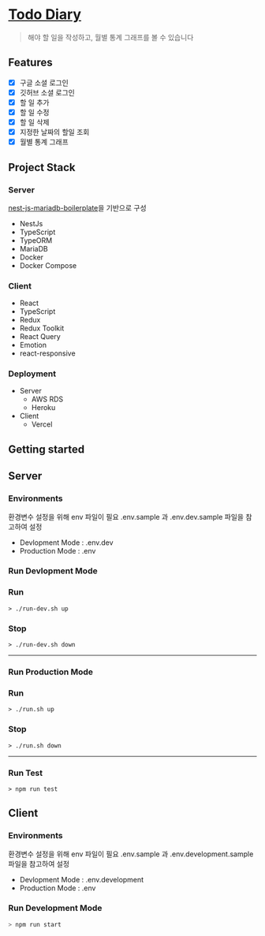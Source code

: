 # [Todo Diary](https://www.todo-diary.p-e.kr)

> 해야 할 일을 작성하고, 월별 통계 그래프를 볼 수 있습니다

## Features

- [x] 구글 소셜 로그인
- [x] 깃허브 소셜 로그인
- [x] 할 일 추가
- [x] 할 일 수정
- [x] 할 일 삭제
- [x] 지정한 날짜의 할일 조회
- [x] 월별 통계 그래프

## Project Stack

### Server

[nest-js-mariadb-boilerplate](https://github.com/KimBiYam/nest-js-mariadb-boilerplate)을 기반으로 구성

- NestJs
- TypeScript
- TypeORM
- MariaDB
- Docker
- Docker Compose

### Client

- React
- TypeScript
- Redux
- Redux Toolkit
- React Query
- Emotion
- react-responsive

### Deployment
- Server
  - AWS RDS
  - Heroku
- Client
  - Vercel

## Getting started

## Server 

### Environments
환경변수 설정을 위해 env 파일이 필요
.env.sample 과 .env.dev.sample 파일을 참고하여 설정

- Devlopment Mode : .env.dev
- Production Mode : .env

### Run Devlopment Mode

### Run

```
> ./run-dev.sh up
```

### Stop

```
> ./run-dev.sh down
```

---

### Run Production Mode

### Run

```
> ./run.sh up
```

### Stop

```
> ./run.sh down
```

---

### Run Test
```
> npm run test
```

## Client

### Environments
환경변수 설정을 위해 env 파일이 필요
.env.sample 과 .env.development.sample 파일을 참고하여 설정

- Devlopment Mode : .env.development
- Production Mode : .env

### Run Development Mode

```bash
> npm run start
```
